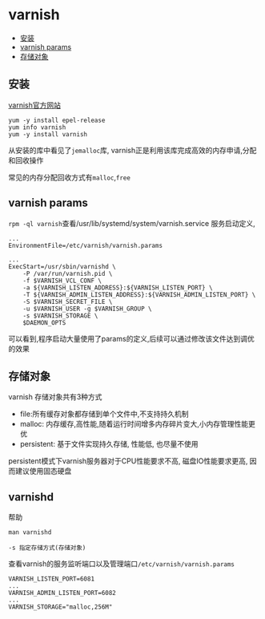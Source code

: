 # varnish

- [安装](#install)
- [varnish params](#varnish-params)
- [存储对象](#storage)

<a name='install'></a>
## 安装

[varnish官方网站](https://www.varnish-software.com/)

```
yum -y install epel-release
yum info varnish
yum -y install varnish
```

从安装的库中看见了`jemalloc`库, varnish正是利用该库完成高效的内存申请,分配和回收操作

常见的内存分配回收方式有`malloc`,`free`

<a name="varnish-params"></a>
## varnish params

`rpm -ql varnish`查看/usr/lib/systemd/system/varnish.service 服务启动定义,

```
...
EnvironmentFile=/etc/varnish/varnish.params

...
ExecStart=/usr/sbin/varnishd \
	-P /var/run/varnish.pid \
	-f $VARNISH_VCL_CONF \
	-a ${VARNISH_LISTEN_ADDRESS}:${VARNISH_LISTEN_PORT} \
	-T ${VARNISH_ADMIN_LISTEN_ADDRESS}:${VARNISH_ADMIN_LISTEN_PORT} \
	-S $VARNISH_SECRET_FILE \
	-u $VARNISH_USER -g $VARNISH_GROUP \
	-s $VARNISH_STORAGE \
	$DAEMON_OPTS
```

可以看到,程序启动大量使用了params的定义,后续可以通过修改该文件达到调优的效果

<a name="storage"></a>
## 存储对象

varnish 存储对象共有3种方式

* file:所有缓存对象都存储到单个文件中,不支持持久机制
* malloc: 内存缓存,高性能,随着运行时间增多内存碎片变大,小内存管理性能更优
* persistent: 基于文件实现持久存储, 性能低, 也尽量不使用


persistent模式下varnish服务器对于CPU性能要求不高, 磁盘IO性能要求更高, 因而建议使用固态硬盘

<a name='varnishd'></a>
## varnishd

帮助
```
man varnishd

-s 指定存储方式(存储对象)
```

查看varnish的服务监听端口以及管理端口`/etc/varnish/varnish.params` 

```
VARNISH_LISTEN_PORT=6081
...
VARNISH_ADMIN_LISTEN_PORT=6082
...
VARNISH_STORAGE="malloc,256M"
```

